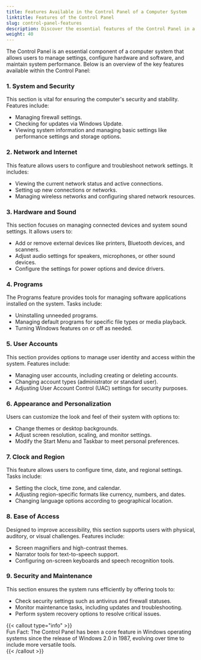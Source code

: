 ```yaml
---
title: Features Available in the Control Panel of a Computer System
linktitle: Features of the Control Panel
slug: control-panel-features
description: Discover the essential features of the Control Panel in a computer system, including system management, personalization, and user account control.
weight: 40
---
```


The Control Panel is an essential component of a computer system that allows users to manage settings, configure hardware and software, and maintain system performance. Below is an overview of the key features available within the Control Panel:

### 1. System and Security

This section is vital for ensuring the computer's security and stability. Features include:

- Managing firewall settings.
- Checking for updates via Windows Update.
- Viewing system information and managing basic settings like performance settings and storage options.

### 2. Network and Internet

This feature allows users to configure and troubleshoot network settings. It includes:

- Viewing the current network status and active connections.
- Setting up new connections or networks.
- Managing wireless networks and configuring shared network resources.

### 3. Hardware and Sound

This section focuses on managing connected devices and system sound settings. It allows users to:

- Add or remove external devices like printers, Bluetooth devices, and scanners.
- Adjust audio settings for speakers, microphones, or other sound devices.
- Configure the settings for power options and device drivers.

### 4. Programs

The Programs feature provides tools for managing software applications installed on the system. Tasks include:

- Uninstalling unneeded programs.
- Managing default programs for specific file types or media playback.
- Turning Windows features on or off as needed.

### 5. User Accounts

This section provides options to manage user identity and access within the system. Features include:

- Managing user accounts, including creating or deleting accounts.
- Changing account types (administrator or standard user).
- Adjusting User Account Control (UAC) settings for security purposes.

### 6. Appearance and Personalization

Users can customize the look and feel of their system with options to:

- Change themes or desktop backgrounds.
- Adjust screen resolution, scaling, and monitor settings.
- Modify the Start Menu and Taskbar to meet personal preferences.

### 7. Clock and Region

This feature allows users to configure time, date, and regional settings. Tasks include:

- Setting the clock, time zone, and calendar.
- Adjusting region-specific formats like currency, numbers, and dates.
- Changing language options according to geographical location.

### 8. Ease of Access

Designed to improve accessibility, this section supports users with physical, auditory, or visual challenges. Features include:

- Screen magnifiers and high-contrast themes.
- Narrator tools for text-to-speech support.
- Configuring on-screen keyboards and speech recognition tools.

### 9. Security and Maintenance

This section ensures the system runs efficiently by offering tools to:

- Check security settings such as antivirus and firewall statuses.
- Monitor maintenance tasks, including updates and troubleshooting.
- Perform system recovery options to resolve critical issues.

{{< callout type="info" >}}  
Fun Fact: The Control Panel has been a core feature in Windows operating systems since the release of Windows 2.0 in 1987, evolving over time to include more versatile tools.  
{{< /callout >}}
